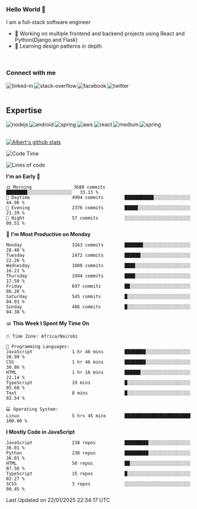 

### Hello World 👋
I am a full-stack software engineer
- 🔭 Working on multiple frontend and backend projects using React and Python(Django and Flask)
- 🌱 Learning design patterns in depth

<br>

### Connect with me

[<img align="left" alt="linked-in" src="https://img.shields.io/badge/linkedin-%230077B5.svg?&style=for-the-badge&logo=linkedin&logoColor=white" />](https://www.linkedin.com/in/albert-byrone/)

<!-- [<img align="left" alt="medium" src="https://img.shields.io/badge/medium-%2312100E.svg?&style=for-the-badge&logo=medium&logoColor=white" />](https://56faisal.medium.com/) -->

[<img align="left" alt="stack-overflow" src="https://img.shields.io/badge/stack%20overflow-FE7A16?logo=stack-overflow&logoColor=white&style=for-the-badge" />](https://stackoverflow.com/users/11916317/albert-byrone)

[<img align="left" alt="facebook" src="https://img.shields.io/badge/facebook-%231877F2.svg?&style=for-the-badge&logo=facebook&logoColor=white" />](https://web.facebook.com/albert.byrone.1/)

[<img align="left" alt="twitter" src="https://img.shields.io/badge/twitter-%231DA1F2.svg?&style=for-the-badge&logo=twitter&logoColor=white" />](https://twitter.com/byrone_albert)

<br>

<br>

## Expertise
<img align="left" alt="nodejs" src="https://img.shields.io/badge/python%20-%2343853D.svg?&style=for-the-badge&logo=node.js&logoColor=white" />
<img align="left" alt="android" src="https://img.shields.io/badge/Flask-3DDC84?logo=android&logoColor=white&style=for-the-badge" />
<img align="left" alt="spring" src="https://img.shields.io/badge/drf%20-%236DB33F.svg?&style=for-the-badge&logo=spring&logoColor=white" />
<img align="left" alt="aws" src="https://img.shields.io/badge/django%20AWS-%23232F3E?logo=amazon-aws&logoColor=white&style=for-the-badge" />
<img align="left" alt="react" src="https://img.shields.io/badge/react%20-%2320232a.svg?&style=for-the-badge&logo=react&logoColor=%2361DAFB" />
<img align="left" alt="medium" src="https://img.shields.io/badge/Angular-%23316192.svg?&style=for-the-badge&logo=postgresql&logoColor=white" />
<img align="left" alt="spring" src="https://img.shields.io/badge/Javascript%20-%236DB33F.svg?&style=for-the-badge&logo=spring&logoColor=white" />
<br>
<br>


[![Albert's github stats](https://github-readme-stats.vercel.app/api?username=Albert-Byrone&count_private=true&show_icons=true&theme=radical&hide_rank=false)](https://github.com/anuraghazra/github-readme-stats)

<!-- [![Top Langs](https://github-readme-stats.vercel.app/api/top-langs/?username=Albert-Byrone&layout=compact)](https://github.com/anuraghazra/github-readme-stats) -->

<!--
**Albert-Byrone/Albert-Byrone** is a ✨ _special_ ✨ repository because its `README.md` (this file) appears on your GitHub profile.

Here are some ideas to get you started:

- 🔭 I’m currently working on ...
- 🌱 I’m currently learning ...
- 👯 I’m looking to collaborate on ...
- 🤔 I’m looking for help with ...
- 💬 Ask me about ...
- 📫 How to reach me: ...
- 😄 Pronouns: ...
- ⚡ Fun fact: ...
-->


<!--START_SECTION:waka-->
![Code Time](http://img.shields.io/badge/Code%20Time-1%2C479%20hrs%2028%20mins-blue)

![Lines of code](https://img.shields.io/badge/From%20Hello%20World%20I%27ve%20Written-77.7%20million%20lines%20of%20code-blue)

**I'm an Early 🐤** 

```text
🌞 Morning                3680 commits        ████████░░░░░░░░░░░░░░░░░   33.13 % 
🌆 Daytime                4994 commits        ███████████░░░░░░░░░░░░░░   44.96 % 
🌃 Evening                2376 commits        █████░░░░░░░░░░░░░░░░░░░░   21.39 % 
🌙 Night                  57 commits          ░░░░░░░░░░░░░░░░░░░░░░░░░   00.51 % 
```
📅 **I'm Most Productive on Monday** 

```text
Monday                   3163 commits        ███████░░░░░░░░░░░░░░░░░░   28.48 % 
Tuesday                  2472 commits        ██████░░░░░░░░░░░░░░░░░░░   22.26 % 
Wednesday                1800 commits        ████░░░░░░░░░░░░░░░░░░░░░   16.21 % 
Thursday                 1944 commits        ████░░░░░░░░░░░░░░░░░░░░░   17.50 % 
Friday                   697 commits         ██░░░░░░░░░░░░░░░░░░░░░░░   06.28 % 
Saturday                 545 commits         █░░░░░░░░░░░░░░░░░░░░░░░░   04.91 % 
Sunday                   486 commits         █░░░░░░░░░░░░░░░░░░░░░░░░   04.38 % 
```


📊 **This Week I Spent My Time On** 

```text
🕑︎ Time Zone: Africa/Nairobi

💬 Programming Languages: 
JavaScript               1 hr 46 mins        ████████░░░░░░░░░░░░░░░░░   30.99 % 
CSS                      1 hr 46 mins        ████████░░░░░░░░░░░░░░░░░   30.86 % 
HTML                     1 hr 16 mins        ██████░░░░░░░░░░░░░░░░░░░   22.14 % 
TypeScript               19 mins             █░░░░░░░░░░░░░░░░░░░░░░░░   05.60 % 
Text                     8 mins              █░░░░░░░░░░░░░░░░░░░░░░░░   02.54 % 

💻 Operating System: 
Linux                    5 hrs 45 mins       █████████████████████████   100.00 % 
```

**I Mostly Code in JavaScript** 

```text
JavaScript               238 repos           █████████░░░░░░░░░░░░░░░░   36.01 % 
Python                   238 repos           █████████░░░░░░░░░░░░░░░░   36.01 % 
HTML                     50 repos            ██░░░░░░░░░░░░░░░░░░░░░░░   07.56 % 
TypeScript               15 repos            █░░░░░░░░░░░░░░░░░░░░░░░░   02.27 % 
SCSS                     3 repos             ░░░░░░░░░░░░░░░░░░░░░░░░░   00.45 % 
```




 Last Updated on 22/01/2025 22:34:17 UTC
<!--END_SECTION:waka-->
